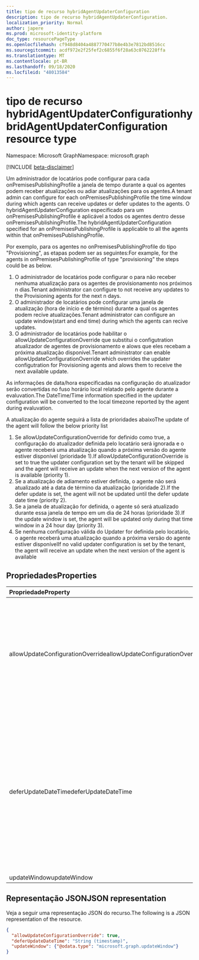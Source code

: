 ```yaml
---
title: tipo de recurso hybridAgentUpdaterConfiguration
description: tipo de recurso hybridAgentUpdaterConfiguration.
localization_priority: Normal
author: japere
ms.prod: microsoft-identity-platform
doc_type: resourcePageType
ms.openlocfilehash: cf948d8404a4887770477b8e4b3e7812bd8516cc
ms.sourcegitcommit: acdf972e2f25fef2c6855f6f28a63c0762228ffa
ms.translationtype: MT
ms.contentlocale: pt-BR
ms.lasthandoff: 09/18/2020
ms.locfileid: "48013584"
---
```

# <a name="hybridagentupdaterconfiguration-resource-type"></a><span data-ttu-id="f62f6-103">tipo de recurso hybridAgentUpdaterConfiguration</span><span class="sxs-lookup"><span data-stu-id="f62f6-103">hybridAgentUpdaterConfiguration resource type</span></span>

<span data-ttu-id="f62f6-104">Namespace: Microsoft Graph</span><span class="sxs-lookup"><span data-stu-id="f62f6-104">Namespace: microsoft.graph</span></span>

[!INCLUDE [beta-disclaimer](../../includes/beta-disclaimer.md)]

<span data-ttu-id="f62f6-105">Um administrador de locatários pode configurar para cada onPremisesPublishingProfile a janela de tempo durante a qual os agentes podem receber atualizações ou adiar atualizações para os agentes.</span><span class="sxs-lookup"><span data-stu-id="f62f6-105">A tenant admin can configure for each onPremisesPublishingProfile the time window during which agents can receive updates or defer updates to the agents.</span></span> <span data-ttu-id="f62f6-106">O hybridAgentUpdaterConfiguration especificado para um onPremisesPublishingProfile é aplicável a todos os agentes dentro desse onPremisesPublishingProfile.</span><span class="sxs-lookup"><span data-stu-id="f62f6-106">The hybridAgentUpdaterConfiguration specified for an onPremisesPublishingProfile is applicable to all the agents within that onPremisesPublishingProfile.</span></span>

<span data-ttu-id="f62f6-107">Por exemplo, para os agentes no onPremisesPublishingProfile do tipo "Provisioning", as etapas podem ser as seguintes:</span><span class="sxs-lookup"><span data-stu-id="f62f6-107">For example, for the agents in onPremisesPublishingProfile of type "provisioning" the steps could be as below.</span></span>

1) <span data-ttu-id="f62f6-108">O administrador de locatários pode configurar o para não receber nenhuma atualização para os agentes de provisionamento nos próximos n dias.</span><span class="sxs-lookup"><span data-stu-id="f62f6-108">Tenant administrator can configure to not receive any updates to the Provisioning agents for the next n days.</span></span>
2) <span data-ttu-id="f62f6-109">O administrador de locatários pode configurar uma janela de atualização (hora de início e de término) durante a qual os agentes podem recive atualizações.</span><span class="sxs-lookup"><span data-stu-id="f62f6-109">Tenant administrator can configure an update window(start and end time) during which the agents can recive updates.</span></span>
3) <span data-ttu-id="f62f6-110">O administrador de locatários pode habilitar o allowUpdateConfigurationOverride que substitui o configutration atualizador de agentes de provisionamento e alows que eles recebam a próxima atualização disponível.</span><span class="sxs-lookup"><span data-stu-id="f62f6-110">Tenant administrator can enable allowUpdateConfigurationOverride which overrides the updater configutration for Provisioning agents and alows them to receive the next available update.</span></span>

<span data-ttu-id="f62f6-111">As informações de data/hora especificadas na configuração do atualizador serão convertidas no fuso horário local relatado pelo agente durante a evaluvation.</span><span class="sxs-lookup"><span data-stu-id="f62f6-111">The DateTime/Time information specified in the updater configuration will be converted to the local timezone reported by the agent during evaluvation.</span></span>

<span data-ttu-id="f62f6-112">A atualização do agente seguirá a lista de prioridades abaixo</span><span class="sxs-lookup"><span data-stu-id="f62f6-112">The update of the agent will follow the below priority list</span></span>

1) <span data-ttu-id="f62f6-113">Se allowUpdateConfigurationOverride for definido como true, a configuração do atualizador definida pelo locatário será ignorada e o agente receberá uma atualização quando a próxima versão do agente estiver disponível (prioridade 1).</span><span class="sxs-lookup"><span data-stu-id="f62f6-113">If allowUpdateConfigurationOverride is set to true the updater configuration set by the tenant will be skipped and the agent will receive an update when the next version of the agent is available (priority 1).</span></span>
2) <span data-ttu-id="f62f6-114">Se a atualização de adiamento estiver definida, o agente não será atualizado até a data de término da atualização (prioridade 2).</span><span class="sxs-lookup"><span data-stu-id="f62f6-114">If the defer update is set, the agent will not be updated until the defer update date time (priority 2).</span></span>
3) <span data-ttu-id="f62f6-115">Se a janela de atualização for definida, o agente só será atualizado durante essa janela de tempo em um dia de 24 horas (prioridade 3).</span><span class="sxs-lookup"><span data-stu-id="f62f6-115">If the update window is set, the agent will be updated only during that time window in a 24 hour day (priority 3).</span></span>
4) <span data-ttu-id="f62f6-116">Se nenhuma configuração válida do Updater for definida pelo locatário, o agente receberá uma atualização quando a próxima versão do agente estiver disponível</span><span class="sxs-lookup"><span data-stu-id="f62f6-116">If no valid updater configuration is set by the tenant, the agent will receive an update when the next version of the agent is available</span></span>

## <a name="properties"></a><span data-ttu-id="f62f6-117">Propriedades</span><span class="sxs-lookup"><span data-stu-id="f62f6-117">Properties</span></span>

| <span data-ttu-id="f62f6-118">Propriedade</span><span class="sxs-lookup"><span data-stu-id="f62f6-118">Property</span></span>     | <span data-ttu-id="f62f6-119">Tipo</span><span class="sxs-lookup"><span data-stu-id="f62f6-119">Type</span></span>        | <span data-ttu-id="f62f6-120">Descrição</span><span class="sxs-lookup"><span data-stu-id="f62f6-120">Description</span></span> |
|:-------------|:------------|:------------|
|<span data-ttu-id="f62f6-121">allowUpdateConfigurationOverride</span><span class="sxs-lookup"><span data-stu-id="f62f6-121">allowUpdateConfigurationOverride</span></span>|<span data-ttu-id="f62f6-122">Boolean</span><span class="sxs-lookup"><span data-stu-id="f62f6-122">Boolean</span></span>|<span data-ttu-id="f62f6-123">Indica se a configuração do atualizador será ignorada e o agente receberá uma atualização quando a próxima versão do agente estiver disponível.</span><span class="sxs-lookup"><span data-stu-id="f62f6-123">Indicates if updater configuration will be skipped and the agent will receive an update when the next version of the agent is available.</span></span>|
|<span data-ttu-id="f62f6-124">deferUpdateDateTime</span><span class="sxs-lookup"><span data-stu-id="f62f6-124">deferUpdateDateTime</span></span>|<span data-ttu-id="f62f6-125">DateTimeOffset</span><span class="sxs-lookup"><span data-stu-id="f62f6-125">DateTimeOffset</span></span>|<span data-ttu-id="f62f6-p102">O tipo Timestamp representa informações de data e hora usando o formato ISO 8601 e está sempre no horário UTC. Por exemplo, meia-noite em UTC no dia 1º de janeiro de 2014 teria esta aparência: `'2014-01-01T00:00:00Z'`</span><span class="sxs-lookup"><span data-stu-id="f62f6-p102">The Timestamp type represents date and time information using ISO 8601 format and is always in UTC time. For example, midnight UTC on Jan 1, 2014 would look like this: `'2014-01-01T00:00:00Z'`</span></span>|
|<span data-ttu-id="f62f6-128">updateWindow</span><span class="sxs-lookup"><span data-stu-id="f62f6-128">updateWindow</span></span>|[<span data-ttu-id="f62f6-129">updateWindow</span><span class="sxs-lookup"><span data-stu-id="f62f6-129">updateWindow</span></span>](updatewindow.md)||

## <a name="json-representation"></a><span data-ttu-id="f62f6-130">Representação JSON</span><span class="sxs-lookup"><span data-stu-id="f62f6-130">JSON representation</span></span>

<span data-ttu-id="f62f6-131">Veja a seguir uma representação JSON do recurso.</span><span class="sxs-lookup"><span data-stu-id="f62f6-131">The following is a JSON representation of the resource.</span></span>

<!-- {
  "blockType": "resource",
  "optionalProperties": [

  ],
  "@odata.type": "microsoft.graph.hybridAgentUpdaterConfiguration",
  "baseType": null
}-->

```json
{
  "allowUpdateConfigurationOverride": true,
  "deferUpdateDateTime": "String (timestamp)",
  "updateWindow": {"@odata.type": "microsoft.graph.updateWindow"}
}
```

<!-- uuid: 16cd6b66-4b1a-43a1-adaf-3a886856ed98
2019-02-04 14:57:30 UTC -->
<!-- {
  "type": "#page.annotation",
  "description": "hybridAgentUpdaterConfiguration resource",
  "keywords": "",
  "section": "documentation",
  "tocPath": ""
}-->



